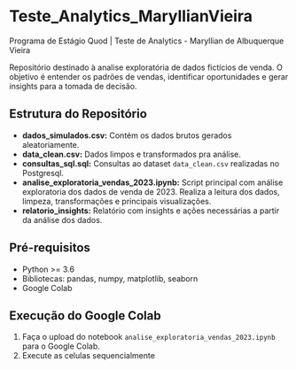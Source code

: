 # Teste_Analytics_MaryllianVieira
Programa de Estágio Quod | Teste de Analytics - Maryllian de Albuquerque Vieira

Repositório destinado à analise exploratória de dados fictícios de venda. O objetivo é entender os padrões de vendas, identificar oportunidades e gerar insights para a tomada de decisão.

## Estrutura do Repositório
* **dados_simulados.csv:** Contém os dados brutos gerados aleatoriamente.
* **data_clean.csv:** Dados limpos e transformados pra análise.
* **consultas_sql.sql:** Consultas ao dataset `data_clean.csv` realizadas no Postgresql.
* **analise_exploratoria_vendas_2023.ipynb:** Script principal com análise exploratoria dos dados de venda de 2023. Realiza a leitura dos dados, limpeza, transformações e principais visualizações.
* **relatorio_insights:** Relatório com insights e ações necessárias a partir da análise dos dados.

## Pré-requisitos
* Python >= 3.6
* Bibliotecas: pandas, numpy, matplotlib, seaborn
* Google Colab
  
## Execução do Google Colab
1. Faça o upload do notebook `analise_exploratoria_vendas_2023.ipynb` para o Google Colab.
2. Execute as celulas sequencialmente
